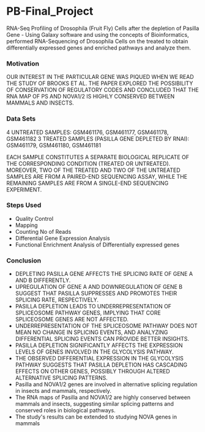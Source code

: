 # PB-Final_Project
RNA-Seq Profiling of Drosophila (Fruit Fly) Cells after the  depletion of Pasilla Gene - Using Galaxy software and using the concepts of Bioinformatics, performed RNA-Sequencing of Drosophila Cells on the treated to obtain differentially expressed genes and enriched pathways and analyze them.

### Motivation
OUR INTEREST IN THE PARTICULAR GENE WAS PIQUED WHEN WE READ THE STUDY OF BROOKS ET AL. THE PAPER EXPLORED THE POSSIBILITY OF CONSERVATION OF REGULATORY CODES AND CONCLUDED THAT THE RNA MAP OF PS AND NOVA1/2 IS HIGHLY CONSERVED BETWEEN MAMMALS AND INSECTS.

### Data Sets
4 UNTREATED SAMPLES: GSM461176, GSM461177, GSM461178, GSM461182
3 TREATED SAMPLES (PASILLA GENE DEPLETED BY RNAI): GSM461179, GSM461180, GSM461181

EACH SAMPLE CONSTITUTES A SEPARATE BIOLOGICAL REPLICATE OF THE CORRESPONDING CONDITION (TREATED OR UNTREATED). MOREOVER, TWO OF THE TREATED AND TWO OF THE UNTREATED SAMPLES ARE FROM A PAIRED-END SEQUENCING ASSAY, WHILE THE REMAINING SAMPLES ARE FROM A SINGLE-END SEQUENCING EXPERIMENT.

### Steps Used
- Quality Control
- Mapping
- Counting No of Reads
- Differential Gene Expression Analysis
- Functional Enrichment Analysis of Differentially expressed genes

### Conclusion
- DEPLETING PASILLA GENE AFFECTS THE SPLICING RATE OF GENE A AND B DIFFERENTLY.
- UPREGULATION OF GENE A AND DOWNREGULATION OF GENE B SUGGEST THAT PASILLA SUPPRESSES AND PROMOTES THEIR SPLICING RATE, RESPECTIVELY.
- PASILLA DEPLETION LEADS TO UNDERREPRESENTATION OF SPLICEOSOME PATHWAY GENES, IMPLYING THAT CORE SPLICEOSOME GENES ARE NOT AFFECTED.
- UNDERREPRESENTATION OF THE SPLICEOSOME PATHWAY DOES NOT MEAN NO CHANGE IN SPLICING EVENTS, AND ANALYZING DIFFERENTIAL SPLICING EVENTS CAN PROVIDE BETTER INSIGHTS.
- PASILLA DEPLETION SIGNIFICANTLY AFFECTS THE EXPRESSION LEVELS OF GENES INVOLVED IN THE GLYCOLYSIS PATHWAY.
- THE OBSERVED DIFFERENTIAL EXPRESSION IN THE GLYCOLYSIS PATHWAY SUGGESTS THAT PASILLA DEPLETION HAS CASCADING EFFECTS ON OTHER GENES, POSSIBLY THROUGH ALTERED ALTERNATIVE SPLICING PATTERNS.
- Pasilla and NOVA1/2 genes are involved in alternative splicing regulation in insects and mammals, respectively.
- The RNA maps of Pasilla and NOVA1/2 are highly conserved between mammals and insects, suggesting similar splicing patterns and conserved roles in biological pathways.
- The study's results can be extended to studying NOVA genes in mammals


